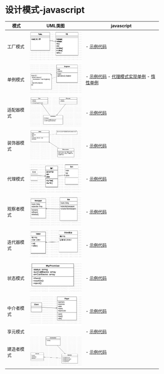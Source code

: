 # 设计模式-javascript

| 模式 | UML类图 | javascript |
| ------ | ------ | ------ |
| 工厂模式 | <img src="https://github.com/wqzwh/DesignPattern_javascript/blob/master/src/工厂模式/Main.png" width="200" height="100" /> | - [示例代码](https://github.com/wqzwh/DesignPattern_javascript/blob/master/src/工厂模式/index.js) |
| 单例模式 | <img src="https://github.com/wqzwh/DesignPattern_javascript/blob/master/src/单例模式/Main.png" width="200" height="100" /> | - [示例代码](https://github.com/wqzwh/DesignPattern_javascript/blob/master/src/单例模式/index.js) - [代理模式实现单例](https://github.com/wqzwh/DesignPattern_javascript/blob/master/src/单例模式/les1.js) - [惰性单例](https://github.com/wqzwh/DesignPattern_javascript/blob/master/src/单例模式/les2.js)  |
| 适配器模式 | <img src="https://github.com/wqzwh/DesignPattern_javascript/blob/master/src/适配器模式/Main.png" width="200" height="100" /> | - [示例代码](https://github.com/wqzwh/DesignPattern_javascript/blob/master/src/适配器模式/index.js) |
| 装饰器模式 | <img src="https://github.com/wqzwh/DesignPattern_javascript/blob/master/src/装饰器模式/Main.png" width="200" height="100" /> | - [示例代码](https://github.com/wqzwh/DesignPattern_javascript/blob/master/src/装饰器模式/index.js) |
| 代理模式 | <img src="https://github.com/wqzwh/DesignPattern_javascript/blob/master/src/代理模式/Main.png" width="200" height="100" /> | - [示例代码](https://github.com/wqzwh/DesignPattern_javascript/blob/master/src/代理模式/index.js) |
| 观察者模式 | <img src="https://github.com/wqzwh/DesignPattern_javascript/blob/master/src/观察者模式/Main.png" width="200" height="100" /> | - [示例代码](https://github.com/wqzwh/DesignPattern_javascript/blob/master/src/观察者模式/index.js) |
| 迭代器模式 | <img src="https://github.com/wqzwh/DesignPattern_javascript/blob/master/src/迭代器模式/Main.png" width="200" height="100" /> | - [示例代码](https://github.com/wqzwh/DesignPattern_javascript/blob/master/src/迭代器模式/index.js) |
| 状态模式 | <img src="https://github.com/wqzwh/DesignPattern_javascript/blob/master/src/状态机模式/Main.png" width="200" height="100" /> | - [示例代码](https://github.com/wqzwh/DesignPattern_javascript/blob/master/src/状态机模式/index.js) |
| 中介者模式 | <img src="https://github.com/wqzwh/DesignPattern_javascript/blob/master/src/中介者模式/Main.png" width="200" height="100" /> | - [示例代码](https://github.com/wqzwh/DesignPattern_javascript/blob/master/src/中介者模式/les1.js) |
| 享元模式 |  | - [示例代码](https://github.com/wqzwh/DesignPattern_javascript/blob/master/src/享元模式/les1.js) |
| 建造者模式 | <img src="https://github.com/wqzwh/DesignPattern_javascript/blob/master/src/建造者模式/Main.png" width="200" height="100" /> | - [示例代码](https://github.com/wqzwh/DesignPattern_javascript/blob/master/src/建造者模式/index.js) |
